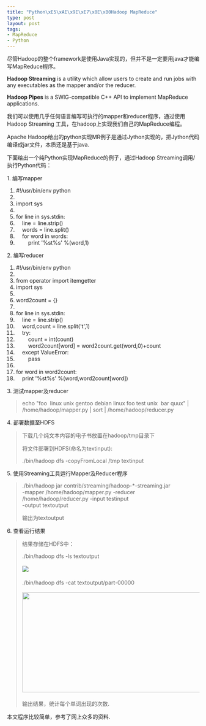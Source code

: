 ```yaml
--- 
title: "Python\xE5\xAE\x9E\xE7\x8E\xB0Hadoop MapReduce"
type: post
layout: post
tags: 
- MapReduce
- Python
---
```

<p>尽管Hadoop的整个framework是使用Java实现的，但并不是一定要用java才能编写MapReduce程序。</p> <p><strong>Hadoop Streaming</strong> is a utility which allow users to create and run jobs with any executables as the mapper and/or the reducer.</p> <p><strong>Hadoop Pipes</strong> is a SWIG-compatible C++ API to implement MapReduce applications.</p> <p>我们可以使用几乎任何语言编写可执行的mapper和reducer程序，通过使用 Hadoop Streaming 工具，在hadoop上实现我们自己的MapReduce编程。</p> <p>Apache Hadoop给出的python实现MR例子是通过Jython实现的，把Jython代码编译成jar文件，本质还是基于java.</p> <p>下面给出一个纯Python实现MapReduce的例子，通过Hadoop Streaming调用/执行Python代码：</p> <p>1. 编写mapper</p> <div> <ol> <li> <div><span>#!/usr/bin/env python</span></div> <li> <div> </div> <li> <div><span>import</span> <span>sys</span></div> <li> <div> </div> <li> <div><span>for</span> line <span>in</span> <span>sys</span>.<span>stdin</span>:</div> <li> <div>    line = line.<span>strip</span><span>(</span><span>)</span></div> <li> <div>    words = line.<span>split</span><span>(</span><span>)</span></div> <li> <div>    <span>for</span> word <span>in</span> words:</div> <li> <div>        <span>print</span> <span>'%s<span>t</span>%s'</span> <span>%</span><span>(</span>word,<span>1</span><span>)</span></div></li></ol></div> <p>2. 编写reducer</p> <div> <ol> <li> <div><span>#!/usr/bin/env python</span></div> <li> <div> </div> <li> <div><span>from</span> <span>operator</span> <span>import</span> itemgetter</div> <li> <div><span>import</span> <span>sys</span></div> <li> <div> </div> <li> <div>word2count = <span>{</span><span>}</span></div> <li> <div> </div> <li> <div><span>for</span> line <span>in</span> <span>sys</span>.<span>stdin</span>:</div> <li> <div>    line = line.<span>strip</span><span>(</span><span>)</span></div> <li> <div>    word,count = line.<span>split</span><span>(</span><span>'<span>t</span>'</span>,<span>1</span><span>)</span></div> <li> <div>    <span>try</span>:</div> <li> <div>        count = <span>int</span><span>(</span>count<span>)</span></div> <li> <div>        word2count<span>[</span>word<span>]</span> = word2count.<span>get</span><span>(</span>word,<span>0</span><span>)</span>+count</div> <li> <div>    <span>except</span> <span>ValueError</span>:</div> <li> <div>        <span>pass</span></div> <li> <div> </div> <li> <div><span>for</span> word <span>in</span> word2count:</div> <li> <div>    <span>print</span> <span>'%s<span>t</span>%s'</span> <span>%</span><span>(</span>word,word2count<span>[</span>word<span>]</span><span>)</span></div></li></ol></div> <p>3. 测试mapper及reducer</p> <blockquote> <p>echo <span>"foo  linux unix gentoo debian linux foo test unix  bar quux"</span> | /home/hadoop/mapper.py | sort | /home/hadoop/reducer.py</p></blockquote> <p>4. 部署数据至HDFS</p> <blockquote> <p>下载几个纯文本内容的电子书放置在hadoop/tmp目录下</p> <p>将文件部署到HDFS(命名为textinput):</p> <p>./bin/hadoop dfs -copyFromLocal /tmp textinput</p></blockquote> <p>5. 使用Streaming工具运行Mapper及Reducer程序</p> <blockquote> <p>./bin/hadoop jar contrib/streaming/hadoop-*-streaming.jar<br />-mapper /home/hadoop/mapper.py -reducer /home/hadoop/reducer.py -input testinput<br />-output textoutput</p> <p>输出为textoutput </p></blockquote> <p>6. 查看运行结果  <blockquote> <p>结果存储在HDFS中：  <p>./bin/hadoop dfs -ls textoutput  <p><img style="margin: 3px 10px 5px 0px" src="http://i1218.photobucket.com/albums/dd413/nourlcn/wordpressblog/hadoop_single_mode_output.png" />  <p>./bin/hadoop dfs -cat textoutput/part-00000  <p><img style="margin: 3px 10px 5px 0px" src="http://i1218.photobucket.com/albums/dd413/nourlcn/wordpressblog/hadoop-mr-python-output2.png" width="510" height="261" /></p> <p>输出结果，统计每个单词出现的次数.</p></blockquote> <p>本文程序比较简单，参考了网上众多的资料.</p>
